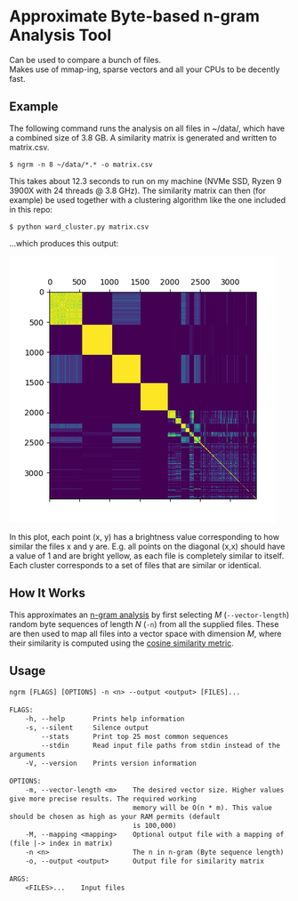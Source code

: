 # Approximate Byte-based n-gram Analysis Tool

Can be used to compare a bunch of files.  
Makes use of mmap-ing, sparse vectors and all your CPUs to be decently fast.


## Example

The following command runs the analysis on all files in ~/data/,
which have a combined size of 3.8 GB. A similarity matrix
is generated and written to matrix.csv.
```
$ ngrm -n 8 ~/data/*.* -o matrix.csv
```
This takes about 12.3 seconds to run on my machine (NVMe SSD, Ryzen 9 3900X with 24 threads @ 3.8 GHz).
The similarity matrix can then (for example) be used together with a clustering
algorithm like the one included in this repo:
```
$ python ward_cluster.py matrix.csv
```
...which produces this output:

![Output](figures/clusters.png)

In this plot, each point (x, y) has a brightness value
corresponding to how similar the files x and y are.
E.g. all points on the diagonal (x,x) should have a value of 1 and
are bright yellow, as each file is completely similar to itself.
Each cluster corresponds to a set of files that are similar or identical.

## How It Works

This approximates an [n-gram analysis](https://en.wikipedia.org/wiki/N-gram) by first selecting *M* (`--vector-length`) random
byte sequences of length *N* (`-n`) from all the supplied files. These are then used
to map all files into a vector space with dimension *M*, where their similarity is computed
using the [cosine similarity metric](https://en.wikipedia.org/wiki/Cosine_similarity).

## Usage

```
ngrm [FLAGS] [OPTIONS] -n <n> --output <output> [FILES]...

FLAGS:
    -h, --help       Prints help information
    -s, --silent     Silence output
        --stats      Print top 25 most common sequences
        --stdin      Read input file paths from stdin instead of the arguments
    -V, --version    Prints version information

OPTIONS:
    -m, --vector-length <m>    The desired vector size. Higher values give more precise results. The required working
                               memory will be O(n * m). This value should be chosen as high as your RAM permits (default
                               is 100,000)
    -M, --mapping <mapping>    Optional output file with a mapping of (file |-> index in matrix)
    -n <n>                     The n in n-gram (Byte sequence length)
    -o, --output <output>      Output file for similarity matrix

ARGS:
    <FILES>...    Input files
```
